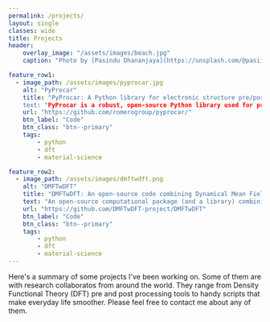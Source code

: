 ```yaml
---
permalink: /projects/
layout: single
classes: wide
title: Projects
header:
    overlay_image: "/assets/images/beach.jpg"
    caption: "Photo by [Pasindu Dhananjaya](https://unsplash.com/@pasiiijay) on [Unsplash](https://unsplash.com)"

feature_row1:
  - image_path: /assets/images/pyprocar.jpg
    alt: "PyProcar"
    title: "PyProcar: A Python library for electronic structure pre/post-processing
    text: "PyProcar is a robust, open-source Python library used for pre- and post-processing of the electronic structure data coming from DFT calculations."
    url: "https://github.com/romerogroup/pyprocar/"
    btn_label: "Code"
    btn_class: "btn--primary"
    tags: 
        - python
        - dft
        - material-science

feature_row2:
  - image_path: /assets/images/dmftwdft.png
    alt: "DMFTwDFT"
    title: "DMFTwDFT: An open-source code combining Dynamical Mean Field Theory with various Density Functional Theory packages"
    text: "An open-source computational package (and a library) combining DMFT with various DFT codes interfaced through the Wannier90 package."
    url: "https://github.com/DMFTwDFT-project/DMFTwDFT"
    btn_label: "Code"
    btn_class: "btn--primary"
    tags: 
        - python
        - dft
        - material-science
---
```


Here's a summary of some projects I've been working on. Some of them are with research collaboratos from around the world. They range from Density Functional Theory (DFT) pre and post processing tools to handy scripts that make everyday life smoother. 
Please feel free to contact me about any of them. 

